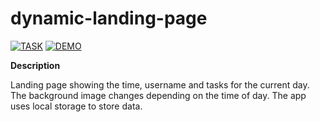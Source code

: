 # dynamic-landing-page

[![TASK](https://img.shields.io/badge/-TASK-green?style=flat)](https://github.com/rolling-scopes-school/tasks/blob/master/tasks/stage-0/projects.md#task-2-dynamic-landing-page-30)
[![DEMO](https://img.shields.io/badge/-DEMO-blue?style=flat)](https://pishuhott.github.io/dynamic-landing-page/)

**Description**

Landing page showing the time, username and tasks for the current day. The background image changes depending on the time of day. The app uses local storage to store data.
